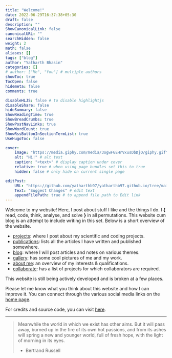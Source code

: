 ```yaml
---
title: "Welcome!"
date: 2022-06-29T16:37:38+05:30
draft: false
description: ""
ShowCanonicalLink: false
canonicalURL: ""
searchHidden: false
weight: 2
math: false
aliases: []
tags: ["blog"]
author: "Yatharth Bhasin"
categories: []
# author: ["Me", "You"] # multiple authors
showToc: true
TocOpen: false
hidemeta: false
comments: true

disableHLJS: false # to disable highlightjs
disableShare: false
hideSummary: false
ShowReadingTime: true
ShowBreadCrumbs: true
ShowPostNavLinks: true
ShowWordCount: true
ShowRssButtonInSectionTermList: true
UseHugoToc: false

cover:
    image: "https://media.giphy.com/media/3ogwFGEHrVxusDbDjO/giphy.gif" # image path/url
    alt: "Hi!" # alt text
    caption: "<text>" # display caption under cover
    relative: true # when using page bundles set this to true
    hidden: false # only hide on current single page

editPost:
    URL: "https://github.com/yatharthb97/yatharthb97.github.io/tree/main/content/"
    Text: "Suggest Changes" # edit text
    appendFilePath: true # to append file path to Edit link
---
```



Welcome to my website! Here, I post about stuff I like and the things I do. I **{** read, code, think, analyse, and solve **}** in all permutations. This website cum blog is an attempt to include writing in this set. Below is a short overview of the website.

* [projects](/projects/): where I post about my scientific and coding projects.
* [publications](/publications/): lists all the articles I have written and published somewhere. 
* [blog](/blog/): where I will post articles and notes on various themes.
* [gallery](/gallery/): has some cool pictures of me and my work.
* [about me](/aboutme/): an overview of my interests & qualifications.
* [collaborate](/collaborate/): has a list of projects for which collaborators are required. 


This website is still being actively developed and is broken at a few places.

Please let me know what you think about this website and how I can improve it. You can connect through the various social media links on the [home page](/home/).

For credits and source code, you can visit [here](https://github.com/yatharthb97/yatharthb97.github.io).

---
> Meanwhile the world in which we exist has other aims. But it will pass away, burned up in the fire of its own hot passions, and from its ashes will spring a new and younger world, full of fresh hope, with the light of morning in its eyes.
> - Bertrand Russell